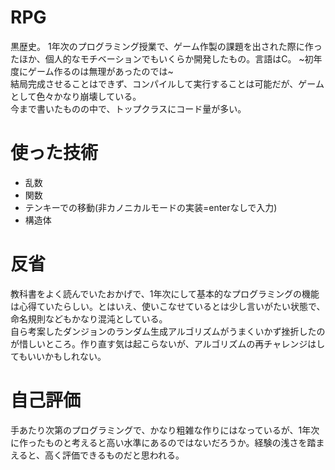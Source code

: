 # RPG
黒歴史。
1年次のプログラミング授業で、ゲーム作製の課題を出された際に作ったほか、個人的なモチベーションでもいくらか開発したもの。言語はC。 ~初年度にゲーム作るのは無理があったのでは~  
結局完成させることはできず、コンパイルして実行することは可能だが、ゲームとして色々かなり崩壊している。  
今まで書いたものの中で、トップクラスにコード量が多い。

# 使った技術

- 乱数
- 関数
- テンキーでの移動(非カノニカルモードの実装=enterなしで入力)
- 構造体

# 反省
教科書をよく読んでいたおかげで、1年次にして基本的なプログラミングの機能は心得ていたらしい。とはいえ、使いこなせているとは少し言いがたい状態で、命名規則などもかなり混沌としている。  
自ら考案したダンジョンのランダム生成アルゴリズムがうまくいかず挫折したのが惜しいところ。作り直す気は起こらないが、アルゴリズムの再チャレンジはしてもいいかもしれない。

# 自己評価
手あたり次第のプログラミングで、かなり粗雑な作りにはなっているが、1年次に作ったものと考えると高い水準にあるのではないだろうか。経験の浅さを踏まえると、高く評価できるものだと思われる。
